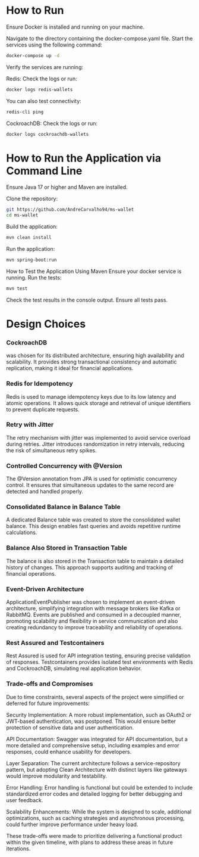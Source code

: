 # How to Run
Ensure Docker is installed and running on your machine.

Navigate to the directory containing the docker-compose.yaml file.
Start the services using the following command:
```bash
docker-compose up -d
```
Verify the services are running:

Redis: Check the logs or run:
```bash
docker logs redis-wallets
```
You can also test connectivity:
```bash
redis-cli ping
```

CockroachDB: Check the logs or run:
```bash
docker logs cockroachdb-wallets
```

# How to Run the Application via Command Line
Ensure Java 17 or higher and Maven are installed.

Clone the repository:
```bash
git https://github.com/AndreCarvalho94/ms-wallet
cd ms-wallet
```
Build the application:
```bash
mvn clean install
```
Run the application:

```bash
mvn spring-boot:run
```

How to Test the Application Using Maven
Ensure your docker service is running.
Run the tests:

```bash
mvn test
```

Check the test results in the console output. Ensure all tests pass.

# Design Choices
### CockroachDB 

was chosen for its distributed architecture, ensuring high availability and scalability. It provides strong transactional consistency and automatic replication, making it ideal for financial applications.


### Redis for Idempotency
Redis is used to manage idempotency keys due to its low latency and atomic operations. It allows quick storage and retrieval of unique identifiers to prevent duplicate requests.


### Retry with Jitter

The retry mechanism with jitter was implemented to avoid service overload during retries. Jitter introduces randomization in retry intervals, reducing the risk of simultaneous retry spikes.


### Controlled Concurrency with @Version
The @Version annotation from JPA is used for optimistic concurrency control. It ensures that simultaneous updates to the same record are detected and handled properly.


### Consolidated Balance in Balance Table
A dedicated Balance table was created to store the consolidated wallet balance. This design enables fast queries and avoids repetitive runtime calculations.


### Balance Also Stored in Transaction Table
The balance is also stored in the Transaction table to maintain a detailed history of changes. This approach supports auditing and tracking of financial operations.

### Event-Driven Architecture
ApplicationEventPublisher was chosen to implement an event-driven architecture, simplifying integration with message brokers like Kafka or RabbitMQ. Events are published and consumed in a decoupled manner, promoting scalability and flexibility in service communication and also creating redundancy to improve traceability and reliability of operations.

### Rest Assured and Testcontainers
Rest Assured is used for API integration testing, ensuring precise validation of responses. Testcontainers provides isolated test environments with Redis and CockroachDB, simulating real application behavior.

### Trade-offs and Compromises
Due to time constraints, several aspects of the project were simplified or deferred for future improvements:


Security Implementation: A more robust implementation, such as OAuth2 or JWT-based authentication, was postponed. This would ensure better protection of sensitive data and user authentication.


API Documentation: Swagger was integrated for API documentation, but a more detailed and comprehensive setup, including examples and error responses, could enhance usability for developers.


Layer Separation: The current architecture follows a service-repository pattern, but adopting Clean Architecture with distinct layers like gateways would improve modularity and testability.


Error Handling: Error handling is functional but could be extended to include standardized error codes and detailed logging for better debugging and user feedback.


Scalability Enhancements: While the system is designed to scale, additional optimizations, such as caching strategies and asynchronous processing, could further improve performance under heavy load.


These trade-offs were made to prioritize delivering a functional product within the given timeline, with plans to address these areas in future iterations.

